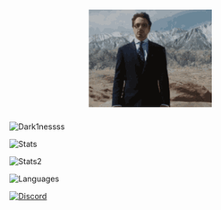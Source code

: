 <h1 align="center"><IMG SRC="img/welcome.gif"></h1>
<p> <img src="https://komarev.com/ghpvc/?username=Dark1nessss&label=Profile%20views&color=0e75b6&style=flat" alt="Dark1nessss" /> </p>
<p> <img alt="Stats" src="https://my-readme-five.vercel.app/api?username=Dark1nessss&count_private=true&show_icons=true&show_icons=true&theme=dracula" /> </p>
<p> <img alt="Stats2" src="https://github-readme-streak-stats.herokuapp.com/?user=Dark1nessss&theme=dracula" /> </p>
<p> <img alt="Languages" src="https://my-readme-five.vercel.app/api/top-langs/?username=Dark1nessss&layout=compact&langs_count=10&show_icons=true&theme=dracula" /> </p>
<a href="https://discord.com/users/241974539267997697"><img src="https://lanyard.cnrad.dev/api/241974539267997697?borderRadius=20px&bg=00000000" alt="Discord" /></a>
